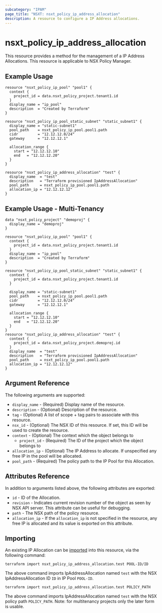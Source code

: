 ```yaml
---
subcategory: "IPAM"
page_title: "NSXT: nsxt_policy_ip_address_allocation"
description: A resource to configure a IP Address allocations.
---
```


# nsxt_policy_ip_address_allocation

This resource provides a method for the management of a IP Address Allocations.
This resource is applicable to NSX Policy Manager.

## Example Usage

```hcl
resource "nsxt_policy_ip_pool" "pool1" {
  context {
    project_id = data.nsxt_policy_project.tenant1.id
  }
  display_name = "ip_pool"
  description  = "Created by Terraform"
}

resource "nsxt_policy_ip_pool_static_subnet" "static_subnet1" {
  display_name = "static-subnet1"
  pool_path    = nsxt_policy_ip_pool.pool1.path
  cidr         = "12.12.12.0/24"
  gateway      = "12.12.12.1"

  allocation_range {
    start = "12.12.12.10"
    end   = "12.12.12.20"
  }
}

resource "nsxt_policy_ip_address_allocation" "test" {
  display_name  = "test"
  description   = "Terraform provisioned IpAddressAllocation"
  pool_path     = nsxt_policy_ip_pool.pool1.path
  allocation_ip = "12.12.12.12"
}
```

## Example Usage - Multi-Tenancy

```hcl
data "nsxt_policy_project" "demoproj" {
  display_name = "demoproj"
}

resource "nsxt_policy_ip_pool" "pool1" {
  context {
    project_id = data.nsxt_policy_project.tenant1.id
  }
  display_name = "ip_pool"
  description  = "Created by Terraform"
}

resource "nsxt_policy_ip_pool_static_subnet" "static_subnet1" {
  context {
    project_id = data.nsxt_policy_project.tenant1.id
  }

  display_name = "static-subnet1"
  pool_path    = nsxt_policy_ip_pool.pool1.path
  cidr         = "12.12.12.0/24"
  gateway      = "12.12.12.1"

  allocation_range {
    start = "12.12.12.10"
    end   = "12.12.12.20"
  }
}
resource "nsxt_policy_ip_address_allocation" "test" {
  context {
    project_id = data.nsxt_policy_project.demoproj.id
  }
  display_name  = "test"
  description   = "Terraform provisioned IpAddressAllocation"
  pool_path     = nsxt_policy_ip_pool.pool1.path
  allocation_ip = "12.12.12.12"
}
```

## Argument Reference

The following arguments are supported:

* `display_name` - (Required) Display name of the resource.
* `description` - (Optional) Description of the resource.
* `tag` - (Optional) A list of scope + tag pairs to associate with this resource.
* `nsx_id` - (Optional) The NSX ID of this resource. If set, this ID will be used to create the resource.
* `context` - (Optional) The context which the object belongs to
  * `project_id` - (Required) The ID of the project which the object belongs to
* `allocation_ip` - (Optional) The IP Address to allocate. If unspecified any free IP in the pool will be allocated.
* `pool_path` - (Required) The policy path to the IP Pool for this Allocation.

## Attributes Reference

In addition to arguments listed above, the following attributes are exported:

* `id` - ID of the Allocation.
* `revision` - Indicates current revision number of the object as seen by NSX API server. This attribute can be useful for debugging.
* `path` - The NSX path of the policy resource.
* `allocation_ip` - If the `allocation_ip` is not specified in the resource, any free IP is allocated and its value is exported on this attribute.

## Importing

An existing IP Allocation can be [imported][docs-import] into this resource, via the following command:

[docs-import]: https://developer.hashicorp.com/terraform/cli/import

```shell
terraform import nsxt_policy_ip_address_allocation.test POOL-ID/ID
```

The above command imports IpAddressAllocation named `test` with the NSX IpAddressAllocation ID `ID` in IP Pool `POOL-ID`.

```shell
terraform import nsxt_policy_ip_address_allocation.test POLICY_PATH
```

The above command imports IpAddressAllocation named `test` with the NSX policy path `POLICY_PATH`.
Note: for multitenancy projects only the later form is usable.
